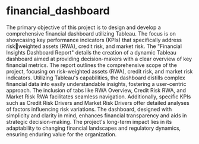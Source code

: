 # financial_dashboard
The primary objective of this project is to design and develop a comprehensive financial dashboard 
utilizing Tableau. The focus is on showcasing key performance indicators (KPIs) that specifically address riskweighted assets (RWA), credit risk, and market risk.
The "Financial Insights Dashboard Report" details the creation of a dynamic Tableau dashboard aimed at 
providing decision-makers with a clear overview of key financial metrics. The report outlines the comprehensive 
scope of the project, focusing on risk-weighted assets (RWA), credit risk, and market risk indicators. Utilizing 
Tableau's capabilities, the dashboard distills complex financial data into easily understandable insights, fostering 
a user-centric approach. The inclusion of tabs like RWA Overview, Credit Risk RWA, and Market Risk RWA 
facilitates seamless navigation. Additionally, specific KPIs such as Credit Risk Drivers and Market Risk Drivers 
offer detailed analyses of factors influencing risk variations. The dashboard, designed with simplicity and clarity 
in mind, enhances financial transparency and aids in strategic decision-making. The project's long-term impact 
lies in its adaptability to changing financial landscapes and regulatory dynamics, ensuring enduring value for the 
organization.

